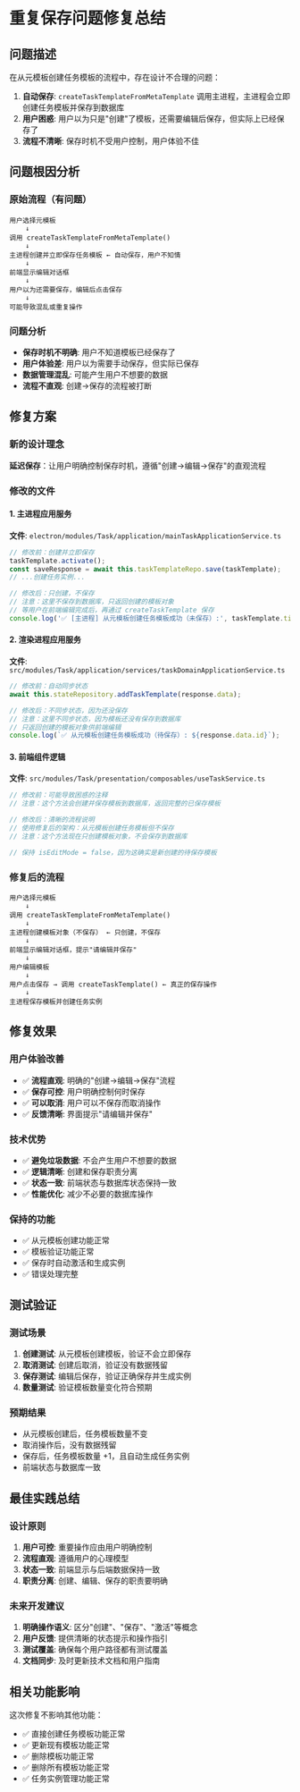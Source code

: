 # 重复保存问题修复总结

## 问题描述

在从元模板创建任务模板的流程中，存在设计不合理的问题：

1. **自动保存**: `createTaskTemplateFromMetaTemplate` 调用主进程，主进程会立即创建任务模板并保存到数据库
2. **用户困惑**: 用户以为只是"创建"了模板，还需要编辑后保存，但实际上已经保存了
3. **流程不清晰**: 保存时机不受用户控制，用户体验不佳

## 问题根因分析

### 原始流程（有问题）
```
用户选择元模板
    ↓
调用 createTaskTemplateFromMetaTemplate()
    ↓
主进程创建并立即保存任务模板 ← 自动保存，用户不知情
    ↓
前端显示编辑对话框
    ↓
用户以为还需要保存，编辑后点击保存
    ↓
可能导致混乱或重复操作
```

### 问题分析
- **保存时机不明确**: 用户不知道模板已经保存了
- **用户体验差**: 用户以为需要手动保存，但实际已保存
- **数据管理混乱**: 可能产生用户不想要的数据
- **流程不直观**: 创建→保存的流程被打断

## 修复方案

### 新的设计理念
**延迟保存**：让用户明确控制保存时机，遵循"创建→编辑→保存"的直观流程

### 修改的文件

#### 1. 主进程应用服务
**文件**: `electron/modules/Task/application/mainTaskApplicationService.ts`

```typescript
// 修改前：创建并立即保存
taskTemplate.activate();
const saveResponse = await this.taskTemplateRepo.save(taskTemplate);
// ...创建任务实例...

// 修改后：只创建，不保存
// 注意：这里不保存到数据库，只返回创建的模板对象
// 等用户在前端编辑完成后，再通过 createTaskTemplate 保存
console.log('✅ [主进程] 从元模板创建任务模板成功（未保存）:', taskTemplate.title);
```

#### 2. 渲染进程应用服务
**文件**: `src/modules/Task/application/services/taskDomainApplicationService.ts`

```typescript
// 修改前：自动同步状态
await this.stateRepository.addTaskTemplate(response.data);

// 修改后：不同步状态，因为还没保存
// 注意：这里不同步状态，因为模板还没有保存到数据库
// 只返回创建的模板对象供前端编辑
console.log(`✅ 从元模板创建任务模板成功（待保存）: ${response.data.id}`);
```

#### 3. 前端组件逻辑
**文件**: `src/modules/Task/presentation/composables/useTaskService.ts`

```typescript
// 修改前：可能导致困惑的注释
// 注意：这个方法会创建并保存模板到数据库，返回完整的已保存模板

// 修改后：清晰的流程说明
// 使用修复后的架构：从元模板创建任务模板但不保存
// 注意：这个方法现在只创建模板对象，不会保存到数据库

// 保持 isEditMode = false，因为这确实是新创建的待保存模板
```

### 修复后的流程
```
用户选择元模板
    ↓
调用 createTaskTemplateFromMetaTemplate()
    ↓
主进程创建模板对象（不保存） ← 只创建，不保存
    ↓
前端显示编辑对话框，提示"请编辑并保存"
    ↓
用户编辑模板
    ↓
用户点击保存 → 调用 createTaskTemplate() ← 真正的保存操作
    ↓
主进程保存模板并创建任务实例
```

## 修复效果

### 用户体验改善
- ✅ **流程直观**: 明确的"创建→编辑→保存"流程
- ✅ **保存可控**: 用户明确控制何时保存
- ✅ **可以取消**: 用户可以不保存而取消操作
- ✅ **反馈清晰**: 界面提示"请编辑并保存"

### 技术优势
- ✅ **避免垃圾数据**: 不会产生用户不想要的数据
- ✅ **逻辑清晰**: 创建和保存职责分离
- ✅ **状态一致**: 前端状态与数据库状态保持一致
- ✅ **性能优化**: 减少不必要的数据库操作

### 保持的功能
- ✅ 从元模板创建功能正常
- ✅ 模板验证功能正常
- ✅ 保存时自动激活和生成实例
- ✅ 错误处理完整

## 测试验证

### 测试场景
1. **创建测试**: 从元模板创建模板，验证不会立即保存
2. **取消测试**: 创建后取消，验证没有数据残留
3. **保存测试**: 编辑后保存，验证正确保存并生成实例
4. **数量测试**: 验证模板数量变化符合预期

### 预期结果
- 从元模板创建后，任务模板数量不变
- 取消操作后，没有数据残留
- 保存后，任务模板数量 +1，且自动生成任务实例
- 前端状态与数据库一致

## 最佳实践总结

### 设计原则
1. **用户可控**: 重要操作应由用户明确控制
2. **流程直观**: 遵循用户的心理模型
3. **状态一致**: 前端显示与后端数据保持一致
4. **职责分离**: 创建、编辑、保存的职责要明确

### 未来开发建议
1. **明确操作语义**: 区分"创建"、"保存"、"激活"等概念
2. **用户反馈**: 提供清晰的状态提示和操作指引
3. **测试覆盖**: 确保每个用户路径都有测试覆盖
4. **文档同步**: 及时更新技术文档和用户指南

## 相关功能影响

这次修复不影响其他功能：
- ✅ 直接创建任务模板功能正常
- ✅ 更新现有模板功能正常
- ✅ 删除模板功能正常
- ✅ 删除所有模板功能正常
- ✅ 任务实例管理功能正常
